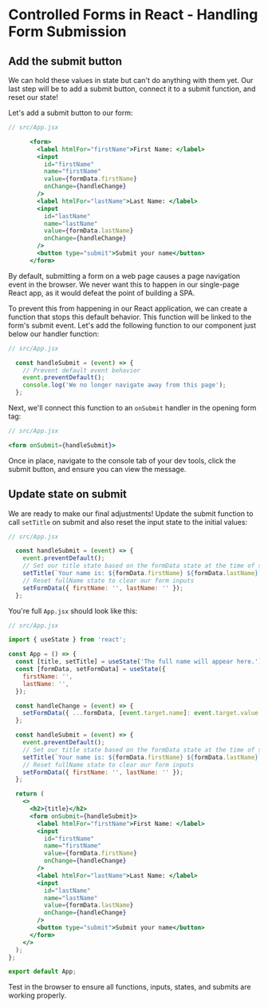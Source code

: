# Controlled Forms in React - Handling Form Submission

## Add the submit button
We can hold these values in state but can't do anything with them yet. Our last step will be to add a submit button, connect it to a submit function, and reset our state!

Let's add a submit button to our form: 

```jsx
// src/App.jsx

      <form>
        <label htmlFor="firstName">First Name: </label>
        <input
          id="firstName"
          name="firstName"
          value={formData.firstName}
          onChange={handleChange}
        />
        <label htmlFor="lastName">Last Name: </label>
        <input
          id="lastName"
          name="lastName"
          value={formData.lastName}
          onChange={handleChange}
        />
        <button type="submit">Submit your name</button>
      </form>
```

By default, submitting a form on a web page causes a page navigation event in the browser. We never want this to happen in our single-page React app, as it would defeat the point of building a SPA. 

To prevent this from happening in our React application, we can create a function that stops this default behavior. This function will be linked to the form's submit event. Let's add the following function to our component just below our handler function: 

```jsx
// src/App.jsx

  const handleSubmit = (event) => {
    // Prevent default event behavior
    event.preventDefault();
    console.log('We no longer navigate away from this page');
  };
```

Next, we'll connect this function to an `onSubmit` handler in the opening form tag: 

```jsx
// src/App.jsx

<form onSubmit={handleSubmit}>
```

Once in place, navigate to the console tab of your dev tools, click the submit button, and ensure you can view the message. 

## Update state on submit
We are ready to make our final adjustments! Update the submit function to call `setTitle` on submit and also reset the input state to the initial values: 

```jsx
// src/App.jsx

  const handleSubmit = (event) => {
    event.preventDefault();
    // Set our title state based on the formData state at the time of submission
    setTitle(`Your name is: ${formData.firstName} ${formData.lastName}`);
    // Reset fullName state to clear our form inputs
    setFormData({ firstName: '', lastName: '' });
  };
```

You're full `App.jsx` should look like this: 

```jsx
// src/App.jsx

import { useState } from 'react';

const App = () => {
  const [title, setTitle] = useState('The full name will appear here.');
  const [formData, setFormData] = useState({
    firstName: '',
    lastName: '',
  });

  const handleChange = (event) => {
    setFormData({ ...formData, [event.target.name]: event.target.value });
  };

  const handleSubmit = (event) => {
    event.preventDefault();
    // Set our title state based on the formData state at the time of submission
    setTitle(`Your name is: ${formData.firstName} ${formData.lastName}`);
    // Reset fullName state to clear our form inputs
    setFormData({ firstName: '', lastName: '' });
  };

  return (
    <>
      <h2>{title}</h2>
      <form onSubmit={handleSubmit}>
        <label htmlFor="firstName">First Name: </label>
        <input
          id="firstName"
          name="firstName"
          value={formData.firstName}
          onChange={handleChange}
        />
        <label htmlFor="lastName">Last Name: </label>
        <input
          id="lastName"
          name="lastName"
          value={formData.lastName}
          onChange={handleChange}
        />
        <button type="submit">Submit your name</button>
      </form>
    </>
  );
};

export default App;

```

Test in the browser to ensure all functions, inputs, states, and submits are working properly. 